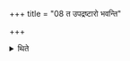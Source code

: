 +++
title = "08 त उपद्रष्टारो भवन्ति"

+++

<details><summary>थिते</summary>

त उपद्रष्टारो भवन्ति ८
</details>
